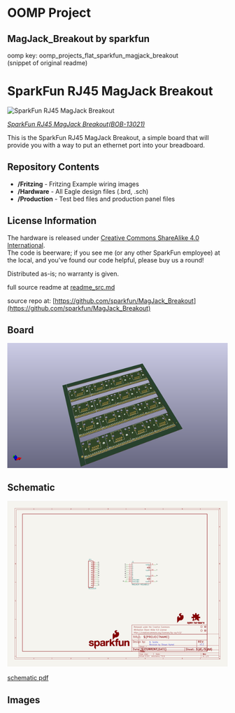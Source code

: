 # OOMP Project  
## MagJack_Breakout  by sparkfun  
  
oomp key: oomp_projects_flat_sparkfun_magjack_breakout  
(snippet of original readme)  
  
SparkFun RJ45 MagJack Breakout  
================================  
  
![SparkFun RJ45 MagJack Breakout](https://cdn.sparkfun.com//assets/parts/9/9/9/8/13021-03.jpg)  
  
[*SparkFun RJ45 MagJack Breakout(BOB-13021)*](https://www.sparkfun.com/products/13021)  
  
This is the SparkFun RJ45 MagJack Breakout, a simple board that will provide you with a way to put an ethernet port into your breadboard.   
  
Repository Contents  
-------------------  
* **/Fritzing** - Fritzing Example wiring images  
* **/Hardware** - All Eagle design files (.brd, .sch)  
* **/Production** - Test bed files and production panel files  
  
License Information  
-------------------  
The hardware is released under [Creative Commons ShareAlike 4.0 International](https://creativecommons.org/licenses/by-sa/4.0/).  
The code is beerware; if you see me (or any other SparkFun employee) at the local, and you've found our code helpful, please buy us a round!  
  
Distributed as-is; no warranty is given.  
  
  full source readme at [readme_src.md](readme_src.md)  
  
source repo at: [https://github.com/sparkfun/MagJack_Breakout](https://github.com/sparkfun/MagJack_Breakout)  
## Board  
  
[![working_3d.png](working_3d_600.png)](working_3d.png)  
## Schematic  
  
[![working_schematic.png](working_schematic_600.png)](working_schematic.png)  
  
[schematic pdf](working_schematic.pdf)  
## Images  
